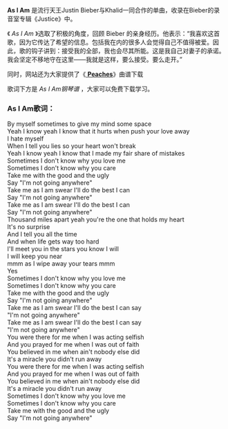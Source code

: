 

**As I Am** 是流行天王Justin Bieber与Khalid一同合作的单曲，收录在Bieber的录音室专辑《Justice》中。

《 _As I Am_ 》选取了积极的角度，回顾 Bieber
的亲身经历。他表示：“我喜欢这首歌，因为它传达了希望的信息。包括我在内的很多人会觉得自己不值得被爱。因此，歌的钩子讲到：接受我的全部，我也会尽其所能。这是我自己对妻子的承诺。我会坚定不移地守在这里——我就是这样，要么接受。要么走开。”

同时，网站还为大家提供了《[ **Peaches**](Music-12841-Peaches-Justin-Bieber.html
"Peaches")》曲谱下载

歌词下方是 _As I Am钢琴谱_ ，大家可以免费下载学习。

### As I Am歌词：

By myself sometimes to give my mind some space  
Yeah I know yeah I know that it hurts when push your love away  
I hate myself  
When I tell you lies so your heart won't break  
Yeah I know yeah I know that I made my fair share of mistakes  
Sometimes I don't know why you love me  
Sometimes I don't know why you care  
Take me with the good and the ugly  
Say "I'm not going anywhere"  
Take me as I am swear I'll do the best I can  
Say "I'm not going anywhere"  
Take mе as I am swear I'll do the best I can  
Say "I'm not going anywhere"  
Thousand miles apart yeah you're the one that holds my heart  
It's no surprise  
And I tell you all the time  
And when life gets way too hard  
I'll meet you in the stars you know I will  
I will keep you near  
mmm as I wipe away your tears mmm  
Yes  
Sometimes I don't know why you love me  
Sometimes I don't know why you care  
Take me with the good and the ugly  
Say "I'm not going anywhere"  
Take me as I am swear I'll do the best I can say  
"I'm not going anywhere"  
Take me as I am swear I'll do the best I can say  
"I'm not going anywhere"  
You were there for me when I was acting selfish  
And you prayed for me when I was out of faith  
You believed in me when ain't nobody else did  
It's a miracle you didn't run away  
You were there for me when I was acting selfish  
And you prayed for me when I was out of faith  
You believed in me when ain't nobody else did  
It's a miracle you didn't run away  
Sometimes I don't know why you love me  
Sometimes I don't know why you care  
Take me with the good and the ugly  
Say "I'm not going anywhere"

